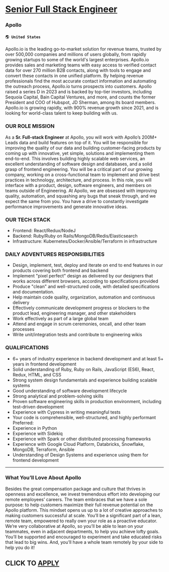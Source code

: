 # [Senior Full Stack Engineer](https://www.remotewlb.com/apply/senior-full-stack-engineer-75864)  
### Apollo  
#### `🌎 United States`  

Apollo.io is the leading go-to-market solution for revenue teams, trusted by over 500,000 companies and millions of users globally, from rapidly growing startups to some of the world's largest enterprises. Apollo.io provides sales and marketing teams with easy access to verified contact data for over 270 million B2B contacts, along with tools to engage and convert these contacts in one unified platform. By helping revenue professionals find the most accurate contact information and automating the outreach process, Apollo.io turns prospects into customers. Apollo raised a series D in 2023 and is backed by top-tier investors, including Sequoia Capital, Bain Capital Ventures, and more, and counts the former President and COO of Hubspot, JD Sherman, among its board members. Apollo.io is growing rapidly, with 900% revenue growth since 2021, and is looking for world-class talent to keep building with us.

### OUR ROLE MISSION

As a **Sr. Full-stack Engineer** at Apollo, you will work with Apollo’s 200M+ Leads data and build features on top of it. You will be responsible for improving the quality of our data and building customer-facing products by coming up with innovative, yet simple, solutions and implementing them end-to-end. This involves building highly scalable web services, an excellent understanding of software design and databases, and a solid grasp of frontend engineering. You will be a critical part of our growing company, working on a cross-functional team to implement and drive best practices in technology, architecture, and process. In this role, you will interface with a product, design, software engineers, and members on teams outside of Engineering. At Apollo, we are obsessed with improving quality, automation, and squashing any bugs that sneak through, and we expect the same from you. You have a drive to constantly investigate performance improvements and generate innovative ideas.

### OUR TECH STACK

  * Frontend: React/Redux/NodeJ
  * Backend: Ruby/Ruby on Rails/MongoDB/Redis/Elasticsearch
  * Infrastructure: Kubernetes/Docker/Ansible/Terraform in infrastructure

### DAILY ADVENTURES RESPONSIBILITIES

  * Design, implement, test, deploy and iterate on end to end features in our products covering both frontend and backend
  * Implement "pixel perfect" design as delivered by our designers that works across different browsers, according to specifications provided
  * Produce "clean" and well-structured code, with detailed specifications and documentation.
  * Help maintain code quality, organization, automation and continuous delivery
  * Effectively communicate development progress or blockers to the product lead, engineering manager, and other stakeholders
  * Work effectively as part of a large global team
  * Attend and engage in scrum ceremonies, oncall, and other team processes
  * Write unit/integration tests and contribute to engineering wikis

### QUALIFICATIONS

  * 6+ years of industry experience in backend development and at least 5+ years in frontend development
  * Solid understanding of Ruby, Ruby on Rails, JavaScript (ES6), React, Redux, HTML, and CSS
  * Strong system design fundamentals and experience building scalable systems
  * Good understanding of software development lifecycle
  * Strong analytical and problem-solving skills
  * Proven software engineering skills in production environment, including test-driven development
  * Experience with Cypress in writing meaningful tests
  * Your code is comprehensible, well-structured, and highly performant Preferred:
  * Experience in Python
  * Experience with Sidekiq
  * Experience with Spark or other distributed processing frameworks
  * Experience with Google Cloud Platform, Databricks, Snowflake, MongoDB, Terraform, Ansible
  * Understanding of Design Systems and experience using them for frontend development

* * *

### What You’ll Love About Apollo

Besides the great compensation package and culture that thrives in openness and excellence, we invest tremendous effort into developing our remote employees’ careers. The team embraces that we have a sole purpose: to help customers maximize their full revenue potential on the Apollo platform. This mindset opens us up to a lot of creative approaches to making customers successful at scale. You’ll be a significant part of a lean, remote team, empowered to really own your role as a proactive educator. We’re very collaborative at Apollo, so you’ll be able to lean on your teammates, even in adjacent departments, to help you achieve lofty goals. You’ll be supported and encouraged to experiment and take educated risks that lead to big wins. And, you’ll have a whole team remotely by your side to help you do it!

  
## CLICK TO [APPLY](https://www.remotewlb.com/apply/senior-full-stack-engineer-75864)

